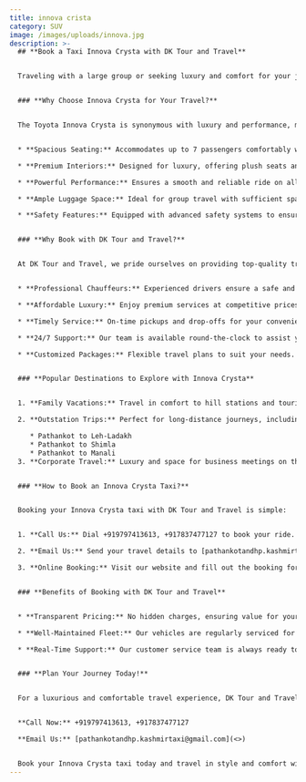 ```yaml
---
title: innova crista
category: SUV
image: /images/uploads/innova.jpg
description: >-
  ## **Book a Taxi Innova Crysta with DK Tour and Travel**


  Traveling with a large group or seeking luxury and comfort for your journey? DK Tour and Travel offers premium Innova Crysta taxi services tailored to your travel needs. Whether it’s a family vacation, corporate travel, or a long-distance journey, the Innova Crysta provides unmatched comfort, space, and reliability.


  ### **Why Choose Innova Crysta for Your Travel?**


  The Toyota Innova Crysta is synonymous with luxury and performance, making it the perfect choice for discerning travelers. Here’s what sets it apart:


  * **Spacious Seating:** Accommodates up to 7 passengers comfortably with ample legroom and headspace.

  * **Premium Interiors:** Designed for luxury, offering plush seats and advanced features.

  * **Powerful Performance:** Ensures a smooth and reliable ride on all terrains.

  * **Ample Luggage Space:** Ideal for group travel with sufficient space for luggage.

  * **Safety Features:** Equipped with advanced safety systems to ensure a secure journey.


  ### **Why Book with DK Tour and Travel?**


  At DK Tour and Travel, we pride ourselves on providing top-quality travel services. Here’s why our customers prefer us:


  * **Professional Chauffeurs:** Experienced drivers ensure a safe and stress-free journey.

  * **Affordable Luxury:** Enjoy premium services at competitive prices.

  * **Timely Service:** On-time pickups and drop-offs for your convenience.

  * **24/7 Support:** Our team is available round-the-clock to assist you.

  * **Customized Packages:** Flexible travel plans to suit your needs.


  ### **Popular Destinations to Explore with Innova Crysta**


  1. **Family Vacations:** Travel in comfort to hill stations and tourist attractions.

  2. **Outstation Trips:** Perfect for long-distance journeys, including routes like:

     * Pathankot to Leh-Ladakh
     * Pathankot to Shimla
     * Pathankot to Manali
  3. **Corporate Travel:** Luxury and space for business meetings on the go.


  ### **How to Book an Innova Crysta Taxi?**


  Booking your Innova Crysta taxi with DK Tour and Travel is simple:


  1. **Call Us:** Dial +919797413613, +917837477127 to book your ride.

  2. **Email Us:** Send your travel details to [pathankotandhp.kashmirtaxi@gmail.com](<>).

  3. **Online Booking:** Visit our website and fill out the booking form for instant confirmation.


  ### **Benefits of Booking with DK Tour and Travel**


  * **Transparent Pricing:** No hidden charges, ensuring value for your money.

  * **Well-Maintained Fleet:** Our vehicles are regularly serviced for a safe and comfortable ride.

  * **Real-Time Support:** Our customer service team is always ready to assist you.


  ### **Plan Your Journey Today!**


  For a luxurious and comfortable travel experience, DK Tour and Travel’s Innova Crysta taxi service is the ultimate choice. Enjoy the perfect blend of style, space, and safety with us.


  **Call Now:** +919797413613, +917837477127

  **Email Us:** [pathankotandhp.kashmirtaxi@gmail.com](<>)


  Book your Innova Crysta taxi today and travel in style and comfort with DK Tour and Travel!
---
```

